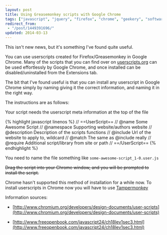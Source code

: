 ```yaml
---
layout: post
title: Using Greasemonkey scripts with Google Chrome
tags: ["javascript", "jquery", "firefox", "chrome", "geekery", "software", "userscript", "projects", "blog"]
redirect_from:
 - "/post/1449391696/"
updated: 2014-03-13
---
```


This isn't new news, but it's something I've found quite useful.

You can use userscripts created for Firefox/Greasemonkey in Google Chrome. Many of the scripts that you can find over on [userscripts.org](http://userscripts.org/) can be used effortlessly by Google Chrome, and once installed can be disabled/uninstalled from the Extensions tab.

<!-- more -->

The bit that I've found useful is that you can install any userscript in Google Chrome simply by naming giving it the correct information, and naming it in the right way.

The instructions are as follows:

Your script needs the userscript meta information at the top of the file

{% highlight javascript linenos %}
// ==UserScript==
// @name Some Awesome Script
// @namespace Supporting website/authors website
// @description Description of the scripts functions
// @include Url of the website to apply to, wildcard
// @match The same as @include really
// @require Additional script/library from site or path
// ==/UserScript==
{% endhighlight %}

You need to name the file something like `some-awesome-script_1-0.user.js`

<s>Drag the script into your Chrome window, and you will be prompted to install the script.</s>

Chrome hasn't supported this method of installation for a while now. To install userscripts in Chrome now you will have to use [Tampermonkey](https://chrome.google.com/webstore/detail/tampermonkey/dhdgffkkebhmkfjojejmpbldmpobfkfo?hl=en)


Information sources:

- [http://www.chromium.org/developers/design-documents/user-scripts](http://www.chromium.org/developers/design-documents/user-scripts)

- [http://www.freeopenbook.com/javascript24/ch18lev1sec3.html](http://www.freeopenbook.com/javascript24/ch18lev1sec3.html)
